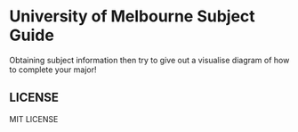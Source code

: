 # University of Melbourne Subject Guide

Obtaining subject information then try to give out a visualise diagram of how to complete your major!

## LICENSE

MIT LICENSE
